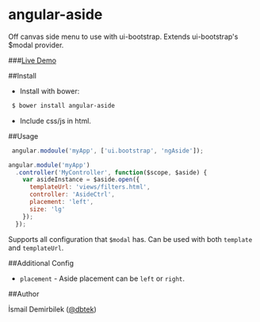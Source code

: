 angular-aside
=============

Off canvas side menu to use with ui-bootstrap. Extends ui-bootstrap's $modal provider.

###[Live Demo](http://plnkr.co/edit/w8Clzab6jJf6fPMHEXpP?p=preview)

##Install

- Install with bower:
```bash
 $ bower install angular-aside
```
- Include css/js in html.

##Usage

```js
 angular.modoule('myApp', ['ui.bootstrap', 'ngAside']);
```

```js
angular.module('myApp')
  .controller('MyController', function($scope, $aside) {
    var asideInstance = $aside.open({
      templateUrl: 'views/filters.html',
      controller: 'AsideCtrl',
      placement: 'left',
      size: 'lg'
    });
  });
```

Supports all configuration that `$modal` has. Can be used with both `template` and `templateUrl`.

##Additional Config
- `placement` - Aside placement can be `left` or `right`.

##Author

İsmail Demirbilek ([@dbtek](https://twitter.com/dbtek))
